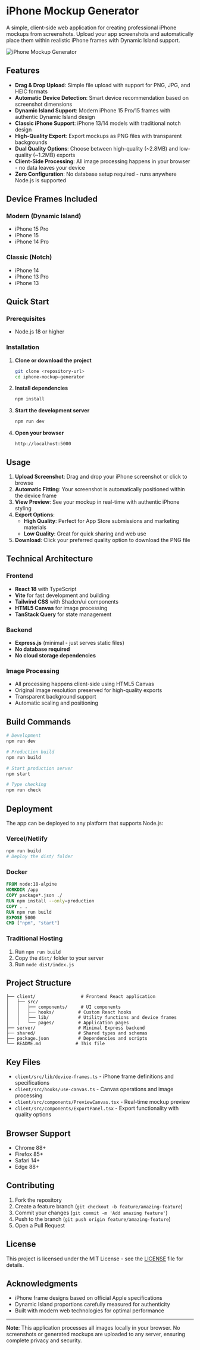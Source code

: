 # iPhone Mockup Generator

A simple, client-side web application for creating professional iPhone mockups from screenshots. Upload your app screenshots and automatically place them within realistic iPhone frames with Dynamic Island support.

![iPhone Mockup Generator](generated-icon.png)

## Features

- **Drag & Drop Upload**: Simple file upload with support for PNG, JPG, and HEIC formats
- **Automatic Device Detection**: Smart device recommendation based on screenshot dimensions
- **Dynamic Island Support**: Modern iPhone 15 Pro/15 frames with authentic Dynamic Island design
- **Classic iPhone Support**: iPhone 13/14 models with traditional notch design
- **High-Quality Export**: Export mockups as PNG files with transparent backgrounds
- **Dual Quality Options**: Choose between high-quality (~2.8MB) and low-quality (~1.2MB) exports
- **Client-Side Processing**: All image processing happens in your browser - no data leaves your device
- **Zero Configuration**: No database setup required - runs anywhere Node.js is supported

## Device Frames Included

### Modern (Dynamic Island)
- iPhone 15 Pro
- iPhone 15
- iPhone 14 Pro

### Classic (Notch)
- iPhone 14
- iPhone 13 Pro
- iPhone 13

## Quick Start

### Prerequisites
- Node.js 18 or higher

### Installation

1. **Clone or download the project**
   ```bash
   git clone <repository-url>
   cd iphone-mockup-generator
   ```

2. **Install dependencies**
   ```bash
   npm install
   ```

3. **Start the development server**
   ```bash
   npm run dev
   ```

4. **Open your browser**
   ```
   http://localhost:5000
   ```

## Usage

1. **Upload Screenshot**: Drag and drop your iPhone screenshot or click to browse
2. **Automatic Fitting**: Your screenshot is automatically positioned within the device frame
3. **View Preview**: See your mockup in real-time with authentic iPhone styling
4. **Export Options**: 
   - **High Quality**: Perfect for App Store submissions and marketing materials
   - **Low Quality**: Great for quick sharing and web use
5. **Download**: Click your preferred quality option to download the PNG file

## Technical Architecture

### Frontend
- **React 18** with TypeScript
- **Vite** for fast development and building
- **Tailwind CSS** with Shadcn/ui components
- **HTML5 Canvas** for image processing
- **TanStack Query** for state management

### Backend
- **Express.js** (minimal - just serves static files)
- **No database required**
- **No cloud storage dependencies**

### Image Processing
- All processing happens client-side using HTML5 Canvas
- Original image resolution preserved for high-quality exports
- Transparent background support
- Automatic scaling and positioning

## Build Commands

```bash
# Development
npm run dev

# Production build
npm run build

# Start production server
npm start

# Type checking
npm run check
```

## Deployment

The app can be deployed to any platform that supports Node.js:

### Vercel/Netlify
```bash
npm run build
# Deploy the dist/ folder
```

### Docker
```dockerfile
FROM node:18-alpine
WORKDIR /app
COPY package*.json ./
RUN npm install --only=production
COPY . .
RUN npm run build
EXPOSE 5000
CMD ["npm", "start"]
```

### Traditional Hosting
1. Run `npm run build`
2. Copy the `dist/` folder to your server
3. Run `node dist/index.js`

## Project Structure

```
├── client/                 # Frontend React application
│   ├── src/
│   │   ├── components/     # UI components
│   │   ├── hooks/         # Custom React hooks
│   │   ├── lib/           # Utility functions and device frames
│   │   └── pages/         # Application pages
├── server/                # Minimal Express backend
├── shared/                # Shared types and schemas
├── package.json           # Dependencies and scripts
└── README.md             # This file
```

## Key Files

- `client/src/lib/device-frames.ts` - iPhone frame definitions and specifications
- `client/src/hooks/use-canvas.ts` - Canvas operations and image processing
- `client/src/components/PreviewCanvas.tsx` - Real-time mockup preview
- `client/src/components/ExportPanel.tsx` - Export functionality with quality options

## Browser Support

- Chrome 88+
- Firefox 85+
- Safari 14+
- Edge 88+

## Contributing

1. Fork the repository
2. Create a feature branch (`git checkout -b feature/amazing-feature`)
3. Commit your changes (`git commit -m 'Add amazing feature'`)
4. Push to the branch (`git push origin feature/amazing-feature`)
5. Open a Pull Request

## License

This project is licensed under the MIT License - see the [LICENSE](LICENSE) file for details.

## Acknowledgments

- iPhone frame designs based on official Apple specifications
- Dynamic Island proportions carefully measured for authenticity
- Built with modern web technologies for optimal performance

---

**Note**: This application processes all images locally in your browser. No screenshots or generated mockups are uploaded to any server, ensuring complete privacy and security.